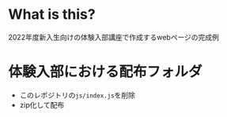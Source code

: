 # What is this?
2022年度新入生向けの体験入部講座で作成するwebページの完成例

# 体験入部における配布フォルダ
- このレポジトリの`js/index.js`を削除
- zip化して配布
